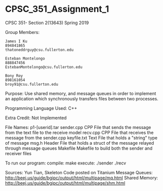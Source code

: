 # CPSC_351_Assignment_1

CPSC 351- Section 2(13643)
Spring 2019


Group Members:

	James I Ku
	894841865
	thatoneddrguy@csu.fullerton.edu
    
	Esteban Montelongo
	888847456
	EstebanMontelongo@csu.fullerton.edu
	
	Bony Roy
	898161054
	broy91@csu.fullerton.edu
      
Purpose: Use shared memory, and message queues in order to implement an application which
		 synchronously transfers files between two processes.


Programming Language Used:
		 C++

Extra Credit:
           Not Implemented

File Names:
          p1-[userid].tar
          sender.cpp
              CPP File that sends the message from the text file to the receive model
          recv.cpp
              CPP File that receives the message from the sender.cpp
          keyfile.txt
              Text File that holds a "string" type of message
          msg.h
              Header File that holds a struct of the message relayed through message queues
          Makefile
              Makefile to build both the sender and receiver files

To run our program:
        compile: make
        execute: ./sender <FILE NAME>
		 ./recv


Sources: Yun Tian, Skeleton Code posted on Titanium
		 Message Queues: http://beej.us/guide/bgipc/output/html/multipage/mq.html
		 Shared Memory: http://beej.us/guide/bgipc/output/html/multipage/shm.html
